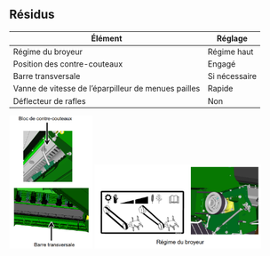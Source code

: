 ## Résidus

| Élément | Réglage |
|---------|---------|
| Régime du broyeur | Régime haut |
| Position des contre-couteaux | Engagé |
| Barre transversale | Si nécessaire |
| Vanne de vitesse de l’éparpilleur de menues pailles | Rapide |
| Déflecteur de rafles | Non |

<img src="../images/contre_couteaux.png" width="150px" alt="contre couteaux et barre transversale"> 

<img src="../images/regime_broyeur.png" width="300px" alt="régime du broyeur"> 